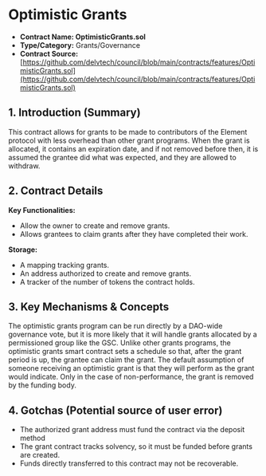 # Optimistic Grants

* **Contract Name: OptimisticGrants.sol**
* **Type/Category:** Grants/Governance
* **Contract Source:**[https://github.com/delvtech/council/blob/main/contracts/features/OptimisticGrants.sol](https://github.com/delvtech/council/blob/main/contracts/features/OptimisticGrants.sol)

## **1. Introduction (Summary)**

This contract allows for grants to be made to contributors of the Element protocol with less overhead than other grant programs. When the grant is allocated, it contains an expiration date, and if not removed before then, it is assumed the grantee did what was expected, and they are allowed to withdraw.

## **2. Contract Details**

**Key Functionalities:**

* Allow the owner to create and remove grants.
* Allows grantees to claim grants after they have completed their work.

**Storage:**

* A mapping tracking grants.
* An address authorized to create and remove grants.
* A tracker of the number of tokens the contract holds.

## **3. Key Mechanisms & Concepts**

The optimistic grants program can be run directly by a DAO-wide governance vote, but it is more likely that it will handle grants allocated by a permissioned group like the GSC. Unlike other grants programs, the optimistic grants smart contract sets a schedule so that, after the grant period is up, the grantee can claim the grant. The default assumption of someone receiving an optimistic grant is that they will perform as the grant would indicate. Only in the case of non-performance, the grant is removed by the funding body.

## **4. Gotchas (Potential source of user error)**

* The authorized grant address must fund the contract via the deposit method
* The grant contract tracks solvency, so it must be funded before grants are created.
* Funds directly transferred to this contract may not be recoverable.
